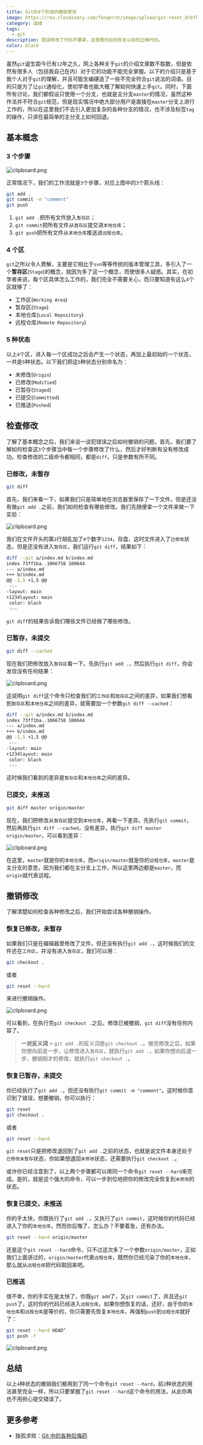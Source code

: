 ```yaml
---
title: Git的4个阶段的撤销更改
image: https://res.cloudinary.com/fengerzh/image/upload/git-reset_drbfhd.png
category: 运维
tags:
  - git
description: 错误修改了代码不要紧，这里教你如何恢复以前的正确代码。
color: black
---
```


虽然`git`诞生距今已有`12`年之久，网上各种关于`git`的介绍文章数不胜数，但是依然有很多人（包括我自己在内）对于它的功能不能完全掌握。以下的介绍只是基于我个人对于`git`的理解，并且可能生编硬造了一些不完全符合`git`说法的词语。目的只是为了让`git`通俗化，使初学者也能大概了解如何快速上手`git`。同时，下面所有讨论，我们都假设只使用一个分支，也就是主分支`master`的情况，虽然这种作法并不符合`git`规范，但是现实情况中绝大部分用户是直接在`master`分支上进行工作的，所以在这里我们不去引入更加复杂的各种分支的情况，也不涉及标签`tag`的操作，只讲在最简单的主分支上如何回退。

## 基本概念

### 3 个步骤

![clipboard.png](https://segmentfault.com/img/bVYnEY)

正常情况下，我们的工作流就是`3`个步骤，对应上图中的`3`个箭头线：

```bash
git add .
git commit -m "comment"
git push
```

1. `git add .`把所有文件放入`暂存区`；
2. `git commit`把所有文件从`暂存区`提交进`本地仓库`；
3. `git push`把所有文件从`本地仓库`推送进`远程仓库`。

### 4 个区

`git`之所以令人费解，主要是它相比于`svn`等等传统的版本管理工具，多引入了一个**暂存区**(`Stage`)的概念，就因为多了这一个概念，而使很多人疑惑。其实，在初学者来说，每个区具体怎么工作的，我们完全不需要关心，而只要知道有这么`4`个区就够了：

- 工作区(`Working Area`)
- 暂存区(`Stage`)
- 本地仓库(`Local Repository`)
- 远程仓库(`Remote Repository`)

### 5 种状态

以上`4`个区，进入每一个区成功之后会产生一个状态，再加上最初始的一个状态，一共是`5`种状态。以下我们把这`5`种状态分别命名为：

- 未修改(`Origin`)
- 已修改(`Modified`)
- 已暂存(`Staged`)
- 已提交(`Committed`)
- 已推送(`Pushed`)

## 检查修改

了解了基本概念之后，我们来谈一谈犯错误之后如何撤销的问题。首先，我们要了解如何检查这`3`个步骤当中每一个步骤修改了什么，然后才好判断有没有修改成功。检查修改的二级命令都相同，都是`diff`，只是参数有所不同。

### 已修改，未暂存

```bash
git diff
```

首先，我们来看一下，如果我们只是简单地在浏览器里保存了一下文件，但是还没有做`git add .`之前，我们如何检查有哪些修改。我们先随便拿一个文件来做一下实验：

![clipboard.png](https://segmentfault.com/img/bVYnIM)

我们在文件开头的第`2`行胡乱加了`4`个数字`1234`，存盘，这时文件进入了`已修改`状态，但是还没有进入`暂存区`，我们运行`git diff`，结果如下：

```bash
diff --git a/index.md b/index.md
index 73ff1ba..1066758 100644
--- a/index.md
+++ b/index.md
@@ -1,5 +1,5 @@
 ---
-layout: main
+1234layout: main
 color: black
 ---
```

`git diff`的结果告诉我们哪些文件已经做了哪些修改。

### 已暂存，未提交

```bash
git diff --cached
```

现在我们把修改放入`暂存区`看一下。先执行`git add .`，然后执行`git diff`，你会发现没有任何结果：

![clipboard.png](https://segmentfault.com/img/bVYnKj)

这说明`git diff`这个命令只检查我们的`工作区`和`暂存区`之间的差异，如果我们想看到`暂存区`和`本地仓库`之间的差异，就需要加一个参数`git diff --cached`：

```bash
diff --git a/index.md b/index.md
index 73ff1ba..1066758 100644
--- a/index.md
+++ b/index.md
@@ -1,5 +1,5 @@
 ---
-layout: main
+1234layout: main
 color: black
 ---
```

这时候我们看到的差异是`暂存区`和`本地仓库`之间的差异。

### 已提交，未推送

```bash
git diff master origin/master
```

现在，我们把修改从`暂存区`提交到`本地仓库`，再看一下差异。先执行`git commit`，然后再执行`git diff --cached`，没有差异，执行`git diff master origin/master`，可以看到差异：

![clipboard.png](https://segmentfault.com/img/bVYnKY)

在这里，`master`就是你的`本地仓库`，而`origin/master`就是你的`远程仓库`，`master`是主分支的意思，因为我们都在主分支上工作，所以这里两边都是`master`，而`origin`就代表远程。

## 撤销修改

了解清楚如何检查各种修改之后，我们开始尝试各种撤销操作。

### 恢复已修改，未暂存

如果我们只是在编辑器里修改了文件，但还没有执行`git add .`，这时候我们的文件还在`工作区`，并没有进入`暂存区`，我们可以用：

```bash
git checkout .
```

或者

```bash
git reset --hard
```

来进行撤销操作。

![clipboard.png](https://segmentfault.com/img/bVYnLO)

可以看到，在执行完`git checkout .`之后，修改已被撤销，`git diff`没有任何内容了。

> **一对反义词** > `git add .`的反义词是`git checkout .`。做完修改之后，如果你想向前走一步，让修改进入`暂存区`，就执行`git add .`，如果你想向后退一步，撤销刚才的修改，就执行`git checkout .`。

### 恢复已暂存，未提交

你已经执行了`git add .`，但还没有执行`git commit -m "comment"`。这时候你意识到了错误，想要撤销，你可以执行：

```bash
git reset
git checkout .
```

或者

```bash
git reset --hard
```

`git reset`只是把修改退回到了`git add .`之前的状态，也就是说文件本身还处于`已修改未暂存`状态，你如果想退回`未修改`状态，还需要执行`git checkout .`。

或许你已经注意到了，以上两个步骤都可以用同一个命令`git reset --hard`来完成。是的，就是这个强大的命令，可以一步到位地把你的修改完全恢复到`未修改`的状态。

### 恢复已提交，未推送

你的手太快，你既执行了`git add .`，又执行了`git commit`，这时候你的代码已经进入了你的`本地仓库`，然而你后悔了，怎么办？不要着急，还有办法。

```bash
git reset --hard origin/master
```

还是这个`git reset --hard`命令，只不过这次多了一个参数`origin/master`，正如我们上面讲过的，`origin/master`代表`远程仓库`，既然你已经污染了你的`本地仓库`，那么就从`远程仓库`把代码取回来吧。

### 已推送

很不幸，你的手实在是太快了，你既`git add`了，又`git commit`了，并且还`git push`了，这时你的代码已经进入`远程仓库`。如果你想恢复的话，还好，由于你的`本地仓库`和`远程仓库`是等价的，你只需要先恢复`本地仓库`，再强制`push`到`远程仓库`就好了：

```bash
git reset --hard HEAD^
git push -f
```

![clipboard.png](https://segmentfault.com/img/bVYnWc)

## 总结

以上`4`种状态的撤销我们都用到了同一个命令`git reset --hard`，前`2`种状态的用法甚至完全一样，所以只要掌握了`git reset --hard`这个命令的用法，从此你再也不用担心提交错误了。

## 更多参考

- 独孤求败：[Git 中的各种后悔药](https://segmentfault.com/a/1190000011910766)
